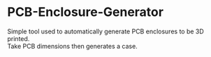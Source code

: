 # PCB-Enclosure-Generator
Simple tool used to automatically generate PCB enclosures to be 3D printed. <br>
Take PCB dimensions then generates a case.
